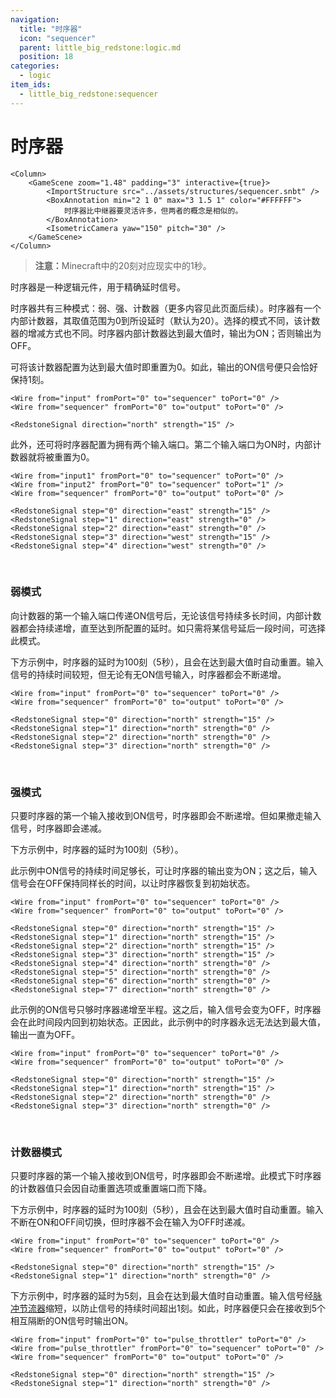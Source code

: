 ```yaml
---
navigation:
  title: "时序器"
  icon: "sequencer"
  parent: little_big_redstone:logic.md
  position: 18
categories:
  - logic
item_ids:
  - little_big_redstone:sequencer
---
```


# 时序器

<Row>
	<Column>
		<RecipeFor id="sequencer" />
	</Column>

	<Column>
		<GameScene zoom="1.48" padding="3" interactive={true}>
			<ImportStructure src="../assets/structures/sequencer.snbt" />
			<BoxAnnotation min="2 1 0" max="3 1.5 1" color="#FFFFFF">
				时序器比中继器要灵活许多，但两者的概念是相似的。
			</BoxAnnotation>
			<IsometricCamera yaw="150" pitch="30" />
		</GameScene>
	</Column>
</Row>

> **注意：**&zwnj;Minecraft中的20刻对应现实中的1秒。

时序器是一种逻辑元件，用于精确延时信号。

时序器共有三种模式：弱、强、计数器（更多内容见此页面后续）。时序器有一个内部计数器，其取值范围为0到所设延时（默认为20）。选择的模式不同，该计数器的增减方式也不同。时序器内部计数器达到最大值时，输出为ON；否则输出为OFF。

可将该计数器配置为达到最大值时即重置为0。如此，输出的ON信号便只会恰好保持1刻。

<MicrochipScene color="red" includeToolbar={true}>
	<Logic name="input" x="0" y="0" type="io" hide={true} />
	<Logic name="sequencer" x="32" y="0" type="sequencer" data="{config:{delay:30,auto_reset:true}}" />
	<Logic name="output" x="80" y="0" type="io" data="{config:{input:false,direction:'south',signal_strength:15}}" hide={true} />

	<Wire from="input" fromPort="0" to="sequencer" toPort="0" />
	<Wire from="sequencer" fromPort="0" to="output" toPort="0" />

	<RedstoneSignal direction="north" strength="15" />
</MicrochipScene>

此外，还可将时序器配置为拥有两个输入端口。第二个输入端口为ON时，内部计数器就将被重置为0。

<MicrochipScene color="red" includeToolbar={true}>
	<Logic name="input1" x="0" y="12" type="io" data="{config:{direction:'east'}}" hide={true} />
	<Logic name="input2" x="0" y="20" type="io" data="{config:{direction:'west'}}" hide={true} />
	<Logic name="sequencer" x="32" y="16" type="sequencer" data="{config:{delay:50,reset_port:true}}" />
	<Logic name="output" x="80" y="16" type="io" data="{config:{input:false,direction:'south',signal_strength:15}}" hide={true} />

	<Wire from="input1" fromPort="0" to="sequencer" toPort="0" />
	<Wire from="input2" fromPort="0" to="sequencer" toPort="1" />
	<Wire from="sequencer" fromPort="0" to="output" toPort="0" />

	<RedstoneSignal step="0" direction="east" strength="15" />
	<RedstoneSignal step="1" direction="east" strength="0" />
	<RedstoneSignal step="2" direction="east" strength="0" />
	<RedstoneSignal step="3" direction="west" strength="15" />
	<RedstoneSignal step="4" direction="west" strength="0" />
</MicrochipScene>

<br />

### 弱模式

向计数器的第一个输入端口传递ON信号后，无论该信号持续多长时间，内部计数器都会持续递增，直至达到所配置的延时。如只需将某信号延后一段时间，可选择此模式。

下方示例中，时序器的延时为100刻（5秒），且会在达到最大值时自动重置。输入信号的持续时间较短，但无论有无ON信号输入，时序器都会不断递增。

<MicrochipScene color="red" includeToolbar={true}>
	<Logic name="input" x="0" y="0" type="io" hide={true} />
	<Logic name="sequencer" x="32" y="0" type="sequencer" data="{config:{delay:100,auto_reset:true}}" />
	<Logic name="output" x="80" y="0" type="io" data="{config:{input:false,direction:'south',signal_strength:15}}" hide={true} />

	<Wire from="input" fromPort="0" to="sequencer" toPort="0" />
	<Wire from="sequencer" fromPort="0" to="output" toPort="0" />

	<RedstoneSignal step="0" direction="north" strength="15" />
	<RedstoneSignal step="1" direction="north" strength="0" />
	<RedstoneSignal step="2" direction="north" strength="0" />
	<RedstoneSignal step="3" direction="north" strength="0" />
</MicrochipScene>

<br />

### 强模式

只要时序器的第一个输入接收到ON信号，时序器即会不断递增。但如果撤走输入信号，时序器即会递减。

下方示例中，时序器的延时为100刻（5秒）。

此示例中ON信号的持续时间足够长，可让时序器的输出变为ON；这之后，输入信号会在OFF保持同样长的时间，以让时序器恢复到初始状态。

<MicrochipScene color="red" includeToolbar={true}>
	<Logic name="input" x="0" y="0" type="io" hide={true} />
	<Logic name="sequencer" x="32" y="0" type="sequencer" data="{config:{delay:100,mode:'strong'}}" />
	<Logic name="output" x="80" y="0" type="io" data="{config:{input:false,direction:'south',signal_strength:15}}" hide={true} />

	<Wire from="input" fromPort="0" to="sequencer" toPort="0" />
	<Wire from="sequencer" fromPort="0" to="output" toPort="0" />

	<RedstoneSignal step="0" direction="north" strength="15" />
	<RedstoneSignal step="1" direction="north" strength="15" />
	<RedstoneSignal step="2" direction="north" strength="15" />
	<RedstoneSignal step="3" direction="north" strength="15" />
	<RedstoneSignal step="4" direction="north" strength="0" />
	<RedstoneSignal step="5" direction="north" strength="0" />
	<RedstoneSignal step="6" direction="north" strength="0" />
	<RedstoneSignal step="7" direction="north" strength="0" />
</MicrochipScene>

此示例的ON信号只够时序器递增至半程。这之后，输入信号会变为OFF，时序器会在此时间段内回到初始状态。正因此，此示例中的时序器永远无法达到最大值，输出一直为OFF。

<MicrochipScene color="red" includeToolbar={true}>
	<Logic name="input" x="0" y="0" type="io" hide={true} />
	<Logic name="sequencer" x="32" y="0" type="sequencer" data="{config:{delay:100,mode:'strong'}}" />
	<Logic name="output" x="80" y="0" type="io" data="{config:{input:false,direction:'south',signal_strength:15}}" hide={true} />

	<Wire from="input" fromPort="0" to="sequencer" toPort="0" />
	<Wire from="sequencer" fromPort="0" to="output" toPort="0" />

	<RedstoneSignal step="0" direction="north" strength="15" />
	<RedstoneSignal step="1" direction="north" strength="15" />
	<RedstoneSignal step="2" direction="north" strength="0" />
	<RedstoneSignal step="3" direction="north" strength="0" />
</MicrochipScene>

<br />

### 计数器模式

只要时序器的第一个输入接收到ON信号，时序器即会不断递增。此模式下时序器的计数器值只会因自动重置选项或重置端口而下降。

下方示例中，时序器的延时为100刻（5秒），且会在达到最大值时自动重置。输入不断在ON和OFF间切换，但时序器不会在输入为OFF时递减。

<MicrochipScene color="red" includeToolbar={true}>
	<Logic name="input" x="0" y="0" type="io" hide={true} />
	<Logic name="sequencer" x="32" y="0" type="sequencer" data="{config:{delay:100,mode:'counter',auto_reset:true}}" />
	<Logic name="output" x="80" y="0" type="io" data="{config:{input:false,direction:'south',signal_strength:15}}" hide={true} />

	<Wire from="input" fromPort="0" to="sequencer" toPort="0" />
	<Wire from="sequencer" fromPort="0" to="output" toPort="0" />

	<RedstoneSignal step="0" direction="north" strength="15" />
	<RedstoneSignal step="1" direction="north" strength="0" />
</MicrochipScene>

下方示例中，时序器的延时为5刻，且会在达到最大值时自动重置。输入信号经[脉冲节流器](pulse_throttler.md)缩短，以防止信号的持续时间超出1刻。如此，时序器便只会在接收到5个相互隔断的ON信号时输出ON。

<MicrochipScene color="red" includeToolbar={true}>
	<Logic name="input" x="0" y="0" type="io" hide={true} />
	<Logic name="pulse_throttler" x="32" y="0" type="pulse_throttler" />
	<Logic name="sequencer" x="64" y="0" type="sequencer" data="{config:{delay:5,mode:'counter',auto_reset:true}}" />
	<Logic name="output" x="112" y="0" type="io" data="{config:{input:false,direction:'south',signal_strength:15}}" hide={true} />

	<Wire from="input" fromPort="0" to="pulse_throttler" toPort="0" />
	<Wire from="pulse_throttler" fromPort="0" to="sequencer" toPort="0" />
	<Wire from="sequencer" fromPort="0" to="output" toPort="0" />

	<RedstoneSignal step="0" direction="north" strength="15" />
	<RedstoneSignal step="1" direction="north" strength="0" />
</MicrochipScene>